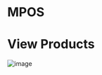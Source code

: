 # MPOS
# View Products
![image](https://github.com/user-attachments/assets/ce0c5429-ea3d-4274-a701-76caa15f9ad8)
